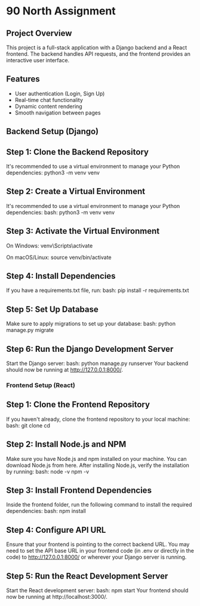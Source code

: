 # 90 North Assignment

## Project Overview
This project is a full-stack application with a Django backend and a React frontend. The backend handles API requests, and the frontend provides an interactive user interface.

## Features
- User authentication (Login, Sign Up)
- Real-time chat functionality
- Dynamic content rendering
- Smooth navigation between pages

## Backend Setup (Django) 

## Step 1: Clone the Backend Repository
It's recommended to use a virtual environment to manage your Python dependencies:
python3 -m venv venv

## Step 2: Create a Virtual Environment
It's recommended to use a virtual environment to manage your Python dependencies:
bash:
python3 -m venv venv

## Step 3: Activate the Virtual Environment
On Windows:
venv\Scripts\activate

On macOS/Linux:
source venv/bin/activate

## Step 4: Install Dependencies
If you have a requirements.txt file, run:
bash:
pip install -r requirements.txt

## Step 5: Set Up Database
Make sure to apply migrations to set up your database:
bash:
python manage.py migrate

## Step 6: Run the Django Development Server
Start the Django server:
bash:
python manage.py runserver
Your backend should now be running at http://127.0.0.1:8000/.

### Frontend Setup (React)
## Step 1: Clone the Frontend Repository
If you haven't already, clone the frontend repository to your local machine:
bash:
git clone <frontend-repository-url>
cd <frontend-folder>

## Step 2: Install Node.js and NPM
Make sure you have Node.js and npm installed on your machine. You can download Node.js from here.
After installing Node.js, verify the installation by running:
bash:
node -v
npm -v

## Step 3: Install Frontend Dependencies
Inside the frontend folder, run the following command to install the required dependencies:
bash:
npm install

## Step 4: Configure API URL
Ensure that your frontend is pointing to the correct backend URL. You may need to set the API base URL in your frontend code (in .env or directly in the code) to http://127.0.0.1:8000/ or wherever your Django server is running.

## Step 5: Run the React Development Server
Start the React development server:
bash:
npm start
Your frontend should now be running at http://localhost:3000/.
